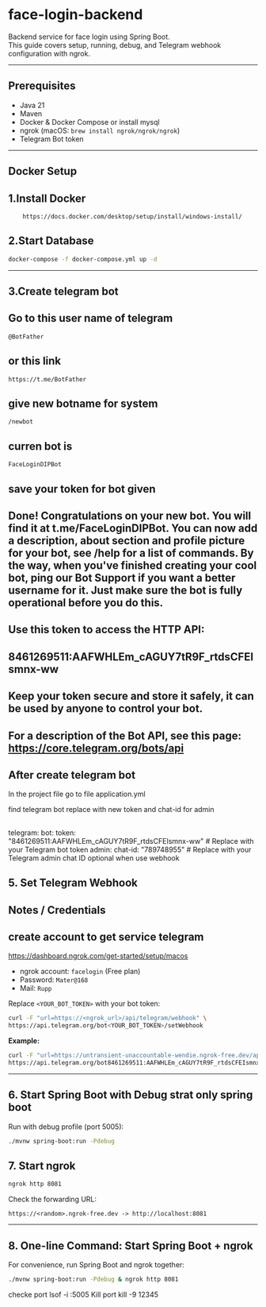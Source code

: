 # face-login-backend

Backend service for face login using Spring Boot.  
This guide covers setup, running, debug, and Telegram webhook configuration with ngrok.

---

## Prerequisites

- Java 21
- Maven
- Docker & Docker Compose or install mysql
- ngrok (macOS: `brew install ngrok/ngrok/ngrok`)
- Telegram Bot token

---
## Docker Setup
## 1.Install Docker 
```
    https://docs.docker.com/desktop/setup/install/windows-install/
```
## 2.Start Database 

```bash
docker-compose -f docker-compose.yml up -d
```
---
## 3.Create telegram bot 

## Go to this user name of telegram
```
@BotFather

```
## or this link
```
https://t.me/BotFather

```
## give new botname for system
    /newbot
## curren bot is 
```
FaceLoginDIPBot
```
## save your token for bot given

## Done! Congratulations on your new bot. You will find it at t.me/FaceLoginDIPBot. You can now add a description, about section and profile picture for your bot, see /help for a list of commands. By the way, when you've finished creating your cool bot, ping our Bot Support if you want a better username for it. Just make sure the bot is fully operational before you do this.

## Use this token to access the HTTP API:
## 8461269511:AAFWHLEm_cAGUY7tR9F_rtdsCFEIsmnx-ww
## Keep your token secure and store it safely, it can be used by anyone to control your bot.

## For a description of the Bot API, see this page: https://core.telegram.org/bots/api


## After create telegram bot 

In the project file go to file application.yml

find telegram bot replace with new token and chat-id for admin
##
telegram:
  bot:
    token: "8461269511:AAFWHLEm_cAGUY7tR9F_rtdsCFEIsmnx-ww" # Replace with your Telegram bot token
  admin:
    chat-id: "789748955" # Replace with your Telegram admin chat ID  optional when use webhook


## 5. Set Telegram Webhook



## Notes / Credentials
## create account  to get service telegram

https://dashboard.ngrok.com/get-started/setup/macos

- ngrok account: `facelogin` (Free plan)  
- Password: `Mater@168`  
- Mail: `Rupp`  

Replace `<YOUR_BOT_TOKEN>` with your bot token:

```bash
curl -F "url=https://<ngrok_url>/api/telegram/webhook" \
https://api.telegram.org/bot<YOUR_BOT_TOKEN>/setWebhook
```

**Example:** 

```bash
curl -F "url=https://untransient-unaccountable-wendie.ngrok-free.dev/api/telegram/webhook" \
https://api.telegram.org/bot8461269511:AAFWHLEm_cAGUY7tR9F_rtdsCFEIsmnx-ww/setWebhook
```

---


## 6. Start Spring Boot with Debug strat only spring boot

Run with debug profile (port 5005):

```bash
./mvnw spring-boot:run -Pdebug
```

## 7. Start ngrok


```bash
ngrok http 8081
```

Check the forwarding URL:

```
https://<random>.ngrok-free.dev -> http://localhost:8081
```

---

## 8. One-line Command: Start Spring Boot + ngrok

For convenience, run Spring Boot and ngrok together:

```bash
./mvnw spring-boot:run -Pdebug & ngrok http 8081

```
checke port 
lsof -i :5005
Kill port
kill -9 12345 




